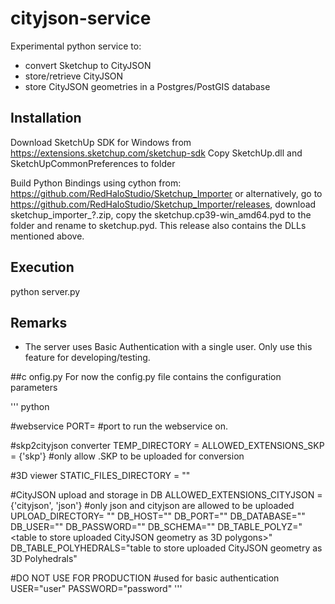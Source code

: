# cityjson-service
Experimental python service to:
* convert Sketchup to CityJSON
* store/retrieve CityJSON  
* store CityJSON geometries in a Postgres/PostGIS database

## Installation
Download SketchUp SDK for Windows from https://extensions.sketchup.com/sketchup-sdk
Copy SketchUp.dll and SketchUpCommonPreferences to folder

Build Python Bindings using cython from: https://github.com/RedHaloStudio/Sketchup_Importer
or alternatively, go to https://github.com/RedHaloStudio/Sketchup_Importer/releases, download sketchup_importer_?.zip, copy the sketchup.cp39-win_amd64.pyd to the folder and rename to sketchup.pyd. This release also contains the DLLs mentioned above.



## Execution
python server.py

## Remarks
* The server uses Basic Authentication with a single user. Only use this feature for developing/testing.

##c onfig.py
For now the config.py file contains the configuration parameters

''' python

#webservice
PORT=<port> #port to run the webservice on.

#skp2cityjson converter
TEMP_DIRECTORY = <temporary directory used to create CityJSON>
ALLOWED_EXTENSIONS_SKP = {'skp'} #only allow .SKP to be uploaded for conversion

#3D viewer
STATIC_FILES_DIRECTORY = "<directory with static file>"

#CityJSON upload and storage in DB
ALLOWED_EXTENSIONS_CITYJSON = {'cityjson', 'json'} #only json and cityjson are allowed to be uploaded
UPLOAD_DIRECTORY= "<directory the uploaded files are stored in>"
DB_HOST="<host address of the PostgreSQL database>"
DB_PORT="<port>"
DB_DATABASE="<database name>"
DB_USER="<user name>"
DB_PASSWORD="<password>"
DB_SCHEMA="<schema>"
DB_TABLE_POLYZ="<table to store uploaded CityJSON geometry as 3D polygons>"
DB_TABLE_POLYHEDRALS="table to store uploaded CityJSON geometry as 3D Polyhedrals"

#DO NOT USE FOR PRODUCTION
#used for basic authentication
USER="user"
PASSWORD="password"
''' 